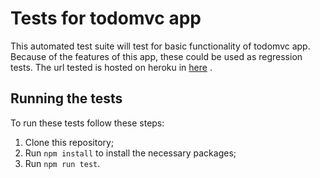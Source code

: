 # Tests for todomvc app

This automated test suite will test for basic functionality of todomvc app. Because of the features of this app, these could be used as regression tests.
The url tested is hosted on heroku in [here](https://vast-taiga-34449.herokuapp.com) .

## Running the tests

To run these tests follow these steps:
1. Clone this repository;
2. Run `npm install` to install the necessary packages;
3. Run `npm run test`.